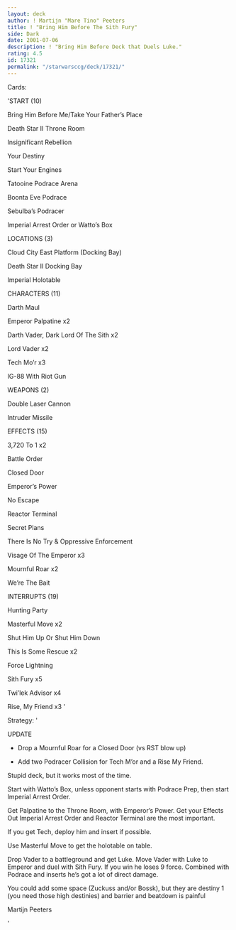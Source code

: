 ```yaml
---
layout: deck
author: ! Martijn "Mare Tino" Peeters
title: ! "Bring Him Before The Sith Fury"
side: Dark
date: 2001-07-06
description: ! "Bring Him Before Deck that Duels Luke."
rating: 4.5
id: 17321
permalink: "/starwarsccg/deck/17321/"
---
```

Cards: 

'START (10)

Bring Him Before Me/Take Your Father’s Place

Death Star II Throne Room

Insignificant Rebellion

Your Destiny

Start Your Engines

Tatooine Podrace Arena

Boonta Eve Podrace

Sebulba’s Podracer

Imperial Arrest Order or Watto’s Box


LOCATIONS (3)

Cloud City East Platform (Docking Bay)

Death Star II Docking Bay

Imperial Holotable


CHARACTERS (11)

Darth Maul

Emperor Palpatine x2

Darth Vader, Dark Lord Of The Sith x2

Lord Vader x2

Tech Mo’r x3

IG-88 With Riot Gun


WEAPONS (2)

Double Laser Cannon

Intruder Missile


EFFECTS (15)

3,720 To 1 x2

Battle Order

Closed Door

Emperor’s Power

No Escape

Reactor Terminal

Secret Plans

There Is No Try & Oppressive Enforcement

Visage Of The Emperor x3

Mournful Roar x2

We’re The Bait


INTERRUPTS (19)

Hunting Party

Masterful Move x2

Shut Him Up Or Shut Him Down

This Is Some Rescue x2

Force Lightning

Sith Fury x5

Twi’lek Advisor x4

Rise, My Friend x3 '

Strategy: '

UPDATE 

- Drop a Mournful Roar for a Closed Door (vs RST blow up)

- Add two Podracer Collision for Tech M’or and a Rise My Friend.




Stupid deck, but it works most of the time.


Start with Watto’s Box, unless opponent starts with Podrace Prep, then start Imperial Arrest Order.


Get Palpatine to the Throne Room, with Emperor’s Power. Get your Effects Out Imperial Arrest Order and Reactor Terminal are the most important.


If you get Tech, deploy him and insert if possible.


Use Masterful Move to get the holotable on table.


Drop Vader to a battleground and get Luke. Move Vader with Luke to Emperor and duel with Sith Fury. If you win he loses 9 force. Combined with Podrace and inserts he’s got a lot of direct damage.


You could add some space (Zuckuss and/or Bossk), but they are destiny 1 (you need those high destinies) and barrier and beatdown is painful


Martijn Peeters

'
